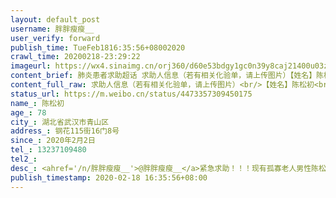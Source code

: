 ```yaml
---
layout: default_post
username: 胖胖瘦瘦__
user_verify: forward
publish_time: TueFeb1816:35:56+08002020
crawl_time: 20200218-23:29:22
imageurl: https://wx4.sinaimg.cn/orj360/d60e53bdgy1gc0n39y8caj21400u03zj.jpg,https://wx2.sinaimg.cn/orj360/d60e53bdgy1gc0n39km7aj21400u0dh7.jpg
content_brief: 肺炎患者求助超话 求助人信息（若有相关化验单，请上传图片）【姓名】陈松初【年龄】78【所在城市】湖北省武汉市青山区【所在小区、社区】钢花115街16门8号【患病时间】2020年2月2日【联系方式】13237109480【其他紧急联系人】【病情描述】 @胖胖瘦瘦__:紧急求助！！！现有孤寡老人男性 ...全文
content_full_raw: 求助人信息（若有相关化验单，请上传图片）<br/>【姓名】陈松初<br/>【年龄】78<br/>【所在城市】湖北省武汉市青山区<br/>【所在小区、社区】钢花115街16门8号<br/>【患病时间】2020年2月2日<br/>【联系方式】13237109480<br/>【其他紧急联系人】<br/>【病情描述】<ahref='/n/胖胖瘦瘦__'>@胖胖瘦瘦__</a>:紧急求助！！！<br/><br/>现有孤寡老人男性陈松初原武汉钢铁厂退休工人，女性熊学群原青山区民政局退休人员。现住武汉市青山区钢花115街16门8号膝下无子女。<br/><br/>陈松初于2月1日开始发烧，在武汉市第九医院进行门诊治疗，ct显示双飞感染疑似病毒性肺炎改变，核酸结果为阳性，确诊为新型冠状病毒肺炎。先一直在家中进行自我隔离，熊学群一直陪伴患者相依为命进行照顾。经与社区多次联系后才转入武钢总医院进行留置观察，因留置室医务及医疗条件有限，无法得到有效治疗，在留置观察期间患者出现呼吸困难病情加重，观察室医务人员建议转至专科医院进行救治，现已与社区街道区委及市长热线多次求助无果，现两位老人生命及生活无望。<br/><br/>希望得到大家的关注，也希望病人可以转到定点专科医院进行有效的治疗。
status_url: https://m.weibo.cn/status/4473357309450175
name_: 陈松初
age_: 78
city_: 湖北省武汉市青山区
address_: 钢花115街16门8号
since_: 2020年2月2日
tel_: 13237109480
tel2_: 
desc_: <ahref='/n/胖胖瘦瘦__'>@胖胖瘦瘦__</a>紧急求助！！！现有孤寡老人男性陈松初原武汉钢铁厂退休工人，女性熊学群原青山区民政局退休人员。现住武汉市青山区钢花115街16门8号膝下无子女。陈松初于2月1日开始发烧，在武汉市第九医院进行门诊治疗，ct显示双飞感染疑似病毒性肺炎改变，核酸结果为阳性，确诊为新型冠状病毒肺炎。先一直在家中进行自我隔离，熊学群一直陪伴患者相依为命进行照顾。经与社区多次联系后才转入武钢总医院进行留置观察，因留置室医务及医疗条件有限，无法得到有效治疗，在留置观察期间患者出现呼吸困难病情加重，观察室医务人员建议转至专科医院进行救治，现已与社区街道区委及市长热线多次求助无果，现两位老人生命及生活无望。希望得到大家的关注，也希望病人可以转到定点专科医院进行有效的治疗。
publish_timestamp: 2020-02-18 16:35:56+08:00
---
```

